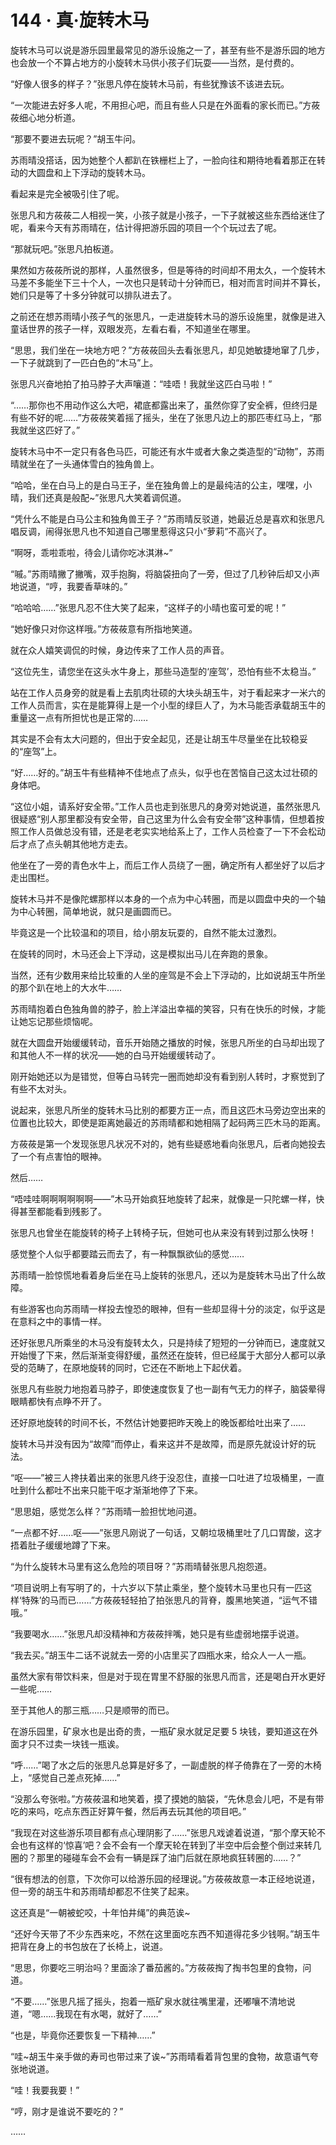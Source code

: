 # 144 · 真·旋转木马

旋转木马可以说是游乐园里最常见的游乐设施之一了，甚至有些不是游乐园的地方也会放一个不算占地方的小旋转木马供小孩子们玩耍——当然，是付费的。

“好像人很多的样子？”张思凡停在旋转木马前，有些犹豫该不该进去玩。

“一次能进去好多人呢，不用担心吧，而且有些人只是在外面看的家长而已。”方莜莜细心地分析道。

“那要不要进去玩呢？”胡玉牛问。

苏雨晴没搭话，因为她整个人都趴在铁栅栏上了，一脸向往和期待地看着那正在转动的大圆盘和上下浮动的旋转木马。

看起来是完全被吸引住了呢。

张思凡和方莜莜二人相视一笑，小孩子就是小孩子，一下子就被这些东西给迷住了呢，看来今天有苏雨晴在，估计得把游乐园的项目一个个玩过去了呢。

“那就玩吧。”张思凡拍板道。

果然如方莜莜所说的那样，人虽然很多，但是等待的时间却不用太久，一个旋转木马差不多能坐下三十个人，一次也只是转动十分钟而已，相对而言时间并不算长，她们只是等了十多分钟就可以排队进去了。

之前还在想苏雨晴小孩子气的张思凡，一走进旋转木马的游乐设施里，就像是进入童话世界的孩子一样，双眼发亮，左看右看，不知道坐在哪里。

“思思，我们坐在一块地方吧？”方莜莜回头去看张思凡，却见她敏捷地窜了几步，一下子就跳到了一匹白色的“木马”上。

张思凡兴奋地拍了拍马脖子大声嚷道：“哇唔！我就坐这匹白马啦！”

“……那你也不用动作这么大吧，裙底都露出来了，虽然你穿了安全裤，但终归是有些不好的呢……”方莜莜笑着摇了摇头，坐在了张思凡边上的那匹枣红马上，“那我就坐这匹好了。”

旋转木马中不一定只有各色马匹，可能还有水牛或者大象之类造型的“动物”，苏雨晴就坐在了一头通体雪白的独角兽上。

“哈哈，坐在白马上的是白马王子，坐在独角兽上的是最纯洁的公主，嘿嘿，小晴，我们还真是般配~”张思凡大笑着调侃道。

“凭什么不能是白马公主和独角兽王子？”苏雨晴反驳道，她最近总是喜欢和张思凡唱反调，闹得张思凡也不知道自己哪里惹得这只小“萝莉”不高兴了。

“啊呀，乖啦乖啦，待会儿请你吃冰淇淋~”

“嘁。”苏雨晴撇了撇嘴，双手抱胸，将脑袋扭向了一旁，但过了几秒钟后却又小声地说道，“哼，我要香草味的。”

“哈哈哈……”张思凡忍不住大笑了起来，“这样子的小晴也蛮可爱的呢！”

“她好像只对你这样哦。”方莜莜意有所指地笑道。

就在众人嬉笑调侃的时候，身边传来了工作人员的声音。

“这位先生，请您坐在这头水牛身上，那些马造型的‘座驾’，恐怕有些不太稳当。”

站在工作人员身旁的就是看上去肌肉壮硕的大块头胡玉牛，对于看起来才一米六的工作人员而言，实在是能算得上是一个小型的绿巨人了，为木马能否承载胡玉牛的重量这一点有所担忧也是正常的……

其实是不会有太大问题的，但出于安全起见，还是让胡玉牛尽量坐在比较稳妥的“座驾”上。

“好……好的。”胡玉牛有些精神不佳地点了点头，似乎也在苦恼自己这太过壮硕的身体吧。

“这位小姐，请系好安全带。”工作人员也走到张思凡的身旁对她说道，虽然张思凡很疑惑“别人那里都没有安全带，自己这里为什么会有安全带”这种事情，但想着按照工作人员做总没有错，还是老老实实地给系上了，工作人员检查了一下不会松动后才点了点头朝其他地方走去。

他坐在了一旁的青色水牛上，而后工作人员绕了一圈，确定所有人都坐好了以后才走出围栏。

旋转木马并不是像陀螺那样以本身的一个点为中心转圈，而是以圆盘中央的一个轴为中心转圈，简单地说，就只是画圆而已。

毕竟这是一个比较温和的项目，给小朋友玩耍的，自然不能太过激烈。

在旋转的同时，木马还会上下浮动，这是模拟出马儿在奔跑的景象。

当然，还有少数用来给比较重的人坐的座驾是不会上下浮动的，比如说胡玉牛所坐的那个趴在地上的大水牛……

苏雨晴抱着白色独角兽的脖子，脸上洋溢出幸福的笑容，只有在快乐的时候，才能让她忘记那些烦恼呢。

就在大圆盘开始缓缓转动，音乐开始随之播放的时候，张思凡所坐的白马却出现了和其他人不一样的状况——她的白马开始缓缓转动了。

刚开始她还以为是错觉，但等白马转完一圈而她却没有看到别人转时，才察觉到了有些不太对头。

说起来，张思凡所坐的旋转木马比别的都要方正一点，而且这匹木马旁边空出来的位置也比较大，即使是距离她最近的苏雨晴都和她相隔了起码两三匹木马的距离。

方莜莜是第一个发现张思凡状况不对的，她有些疑惑地看向张思凡，后者向她投去了一个有点害怕的眼神。

然后……

“唔哇哇啊啊啊啊啊啊——”木马开始疯狂地旋转了起来，就像是一只陀螺一样，快得甚至都能看到残影了。

张思凡也曾坐在能旋转的椅子上转椅子玩，但她可也从来没有转到过那么快呀！

感觉整个人似乎都要踏云而去了，有一种飘飘欲仙的感觉……

苏雨晴一脸惊慌地看着身后坐在马上旋转的张思凡，还以为是旋转木马出了什么故障。

有些游客也向苏雨晴一样投去惶恐的眼神，但有一些却显得十分的淡定，似乎这是在意料之中的事情一样。

还好张思凡所乘坐的木马没有旋转太久，只是持续了短短的一分钟而已，速度就又开始慢了下来，然后渐渐变得舒缓，虽然还在旋转，但已经属于大部分人都可以承受的范畴了，在原地旋转的同时，它还在不断地上下起伏着。

张思凡有些脱力地抱着马脖子，即使速度恢复了也一副有气无力的样子，脑袋晕得眼睛都快有点睁不开了。

还好原地旋转的时间不长，不然估计她要把昨天晚上的晚饭都给吐出来了……

旋转木马并没有因为“故障”而停止，看来这并不是故障，而是原先就设计好的玩法。

“呕——”被三人搀扶着出来的张思凡终于没忍住，直接一口吐进了垃圾桶里，一直吐到什么都吐不出来只能干呕才渐渐地停了下来。

“思思姐，感觉怎么样？”苏雨晴一脸担忧地问道。

“一点都不好……呕——”张思凡刚说了一句话，又朝垃圾桶里吐了几口胃酸，这才捂着肚子缓缓地蹲了下来。

“为什么旋转木马里有这么危险的项目呀？”苏雨晴替张思凡抱怨道。

“项目说明上有写明了的，十六岁以下禁止乘坐，整个旋转木马里也只有一匹这样‘特殊’的马而已……”方莜莜轻轻拍了拍张思凡的背脊，腹黑地笑道，“运气不错哦。”

“我要喝水……”张思凡却没精神和方莜莜拌嘴，她只是有些虚弱地摆手说道。

“我去买。”胡玉牛二话不说就去一旁的小店里买了四瓶水来，给众人一人一瓶。

虽然大家有带饮料来，但是对于现在胃里不舒服的张思凡而言，还是喝白开水更好一些呢……

至于其他人的那三瓶……只是顺带的而已。

在游乐园里，矿泉水也是出奇的贵，一瓶矿泉水就足足要 5 块钱，要知道这在外面才只不过卖一块钱一瓶诶。

“呼……”喝了水之后的张思凡总算是好多了，一副虚脱的样子倚靠在了一旁的木椅上，“感觉自己差点死掉……”

“没那么夸张啦。”方莜莜温和地笑着，摸了摸她的脑袋，“先休息会儿吧，不是有带吃的来吗，吃点东西正好算午餐，然后再去玩其他的项目吧。”

“我现在对这些游乐项目都有点心理阴影了……”张思凡戏谑着说道，“那个摩天轮不会也有这样的‘惊喜’吧？会不会有一个摩天轮在转到了半空中后会整个倒过来转几圈的？那里的碰碰车会不会有一辆是踩了油门后就在原地疯狂转圈的……？”

“很有想法的创意，下次你可以给游乐园的经理说。”方莜莜故意一本正经地说道，但一旁的胡玉牛和苏雨晴却都忍不住笑了起来。

这还真是“一朝被蛇咬，十年怕井绳”的典范诶~

“还好今天带了不少东西来吃，不然在这里面吃东西不知道得花多少钱啊。”胡玉牛把背在身上的书包放在了长椅上，说道。

“思思，你要吃三明治吗？里面涂了番茄酱的。”方莜莜掏了掏书包里的食物，问道。

“不要……”张思凡摇了摇头，抱着一瓶矿泉水就往嘴里灌，还嘟嚷不清地说道，“嗯……我现在有水喝，就好了……”

“也是，毕竟你还要恢复一下精神……”

“哇~胡玉牛亲手做的寿司也带过来了诶~”苏雨晴看着背包里的食物，故意语气夸张地说道。

“哇！我要我要！”

“哼，刚才是谁说不要吃的？”

……
